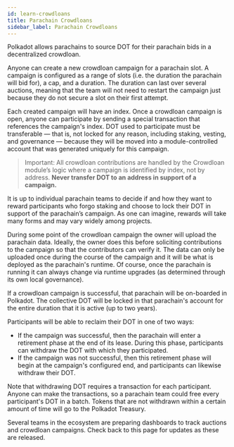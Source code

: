 ```yaml
---
id: learn-crowdloans
title: Parachain Crowdloans
sidebar_label: Parachain Crowdloans
---
```


Polkadot allows parachains to source DOT for their parachain bids in a decentralized crowdloan.

Anyone can create a new crowdloan campaign for a parachain slot. A campaign is configured as a range of slots (i.e. the duration the parachain will bid for), a cap, and a duration. The duration can last over several auctions, meaning that the team will not need to restart the campaign just because they do not secure a slot on their first attempt.

Each created campaign will have an index. Once a crowdloan campaign is open, anyone can participate by sending a special transaction that references the campaign's index. DOT used to participate must be transferable &mdash; that is, not locked for any reason, including staking, vesting, and governance &mdash; because they will be moved into a module-controlled account that was generated uniquely for this campaign.

> Important: All crowdloan contributions are handled by the Crowdloan module’s logic where a campaign is identified by index, not by address. **Never transfer DOT to an address in support of a campaign.**

It is up to individual parachain teams to decide if and how they want to reward participants who forgo staking and choose to lock their DOT in support of the parachain’s campaign. As one can imagine, rewards will take many forms and may vary widely among projects.

During some point of the crowdloan campaign the owner will upload the parachain data. Ideally, the owner does this before soliciting contributions to the campaign so that the contributors can verify it. The data can only be uploaded once during the course of the campaign and it will be what is deployed as the parachain's runtime. Of course, once the parachain is running it can always change via runtime upgrades (as determined through its own local governance).

If a crowdloan campaign is successful, that parachain will be on-boarded in Polkadot. The collective DOT will be locked in that parachain's account for the entire duration that it is active (up to two years).

Participants will be able to reclaim their DOT in one of two ways:

- If the campaign was successful, then the parachain will enter a retirement phase at the end of its lease. During this phase, participants can withdraw the DOT with which they participated.
- If the campaign was not successful, then this retirement phase will begin at the campaign's configured end, and participants can likewise withdraw their DOT.

Note that withdrawing DOT requires a transaction for each participant. Anyone can make the transactions, so a parachain team could free every participant's DOT in a batch. Tokens that are not withdrawn within a certain amount of time will go to the Polkadot Treasury.

Several teams in the ecosystem are preparing dashboards to track auctions and crowdloan campaigns. Check back to this page for updates as these are released.
